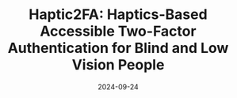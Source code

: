 ---
title: "Haptic2FA: Haptics-Based Accessible Two-Factor Authentication for Blind and Low Vision People"
collection: publications
category: manuscripts
excerpt: ''
date: 2024-09-24
venue: 'Proceedings of the ACM on Human-Computer Interaction, Volume 8, Issue MHCI'
slidesurl: 'https://www.youtube.com/watch?v=NwBu5j7ueY0'
paperurl: 'https://dl.acm.org/doi/10.1145/3676509'
videourl: ''
authors: 'Palavi V. Bhole, Ziming Li, Shivang Bokolia, Tae Oh, Garreth W. Tigwell, Roshan L. Peiris'
---